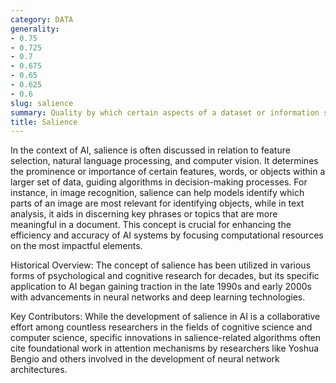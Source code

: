 ```yaml
---
category: DATA
generality:
- 0.75
- 0.725
- 0.7
- 0.675
- 0.65
- 0.625
- 0.6
slug: salience
summary: Quality by which certain aspects of a dataset or information stand out as particularly noticeable or important in a given context.
title: Salience
---
```


In the context of AI, salience is often discussed in relation to feature selection, natural language processing, and computer vision. It determines the prominence or importance of certain features, words, or objects within a larger set of data, guiding algorithms in decision-making processes. For instance, in image recognition, salience can help models identify which parts of an image are most relevant for identifying objects, while in text analysis, it aids in discerning key phrases or topics that are more meaningful in a document. This concept is crucial for enhancing the efficiency and accuracy of AI systems by focusing computational resources on the most impactful elements.

Historical Overview: The concept of salience has been utilized in various forms of psychological and cognitive research for decades, but its specific application to AI began gaining traction in the late 1990s and early 2000s with advancements in neural networks and deep learning technologies.

Key Contributors: While the development of salience in AI is a collaborative effort among countless researchers in the fields of cognitive science and computer science, specific innovations in salience-related algorithms often cite foundational work in attention mechanisms by researchers like Yoshua Bengio and others involved in the development of neural network architectures.